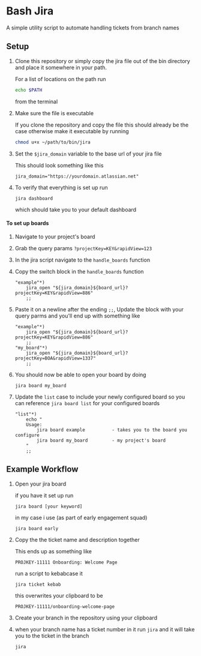 # Bash Jira

A simple utility script to automate handling tickets from branch names

## Setup

1. Clone this repository or simply copy the jira file out of the bin directory and place it somewhere in your path.

    For a list of locations on the path run

    ```bash
    echo $PATH
    ```

    from the terminal

2. Make sure the file is executable

    If you clone the repository and copy the file this should already be the case otherwise make it executable by running

    ```bash
    chmod u+x ~/path/to/bin/jira
    ```

3. Set the `$jira_domain` variable to the base url of your jira file

    This should look something like this

    ```shell
    jira_domain="https://yourdomain.atlassian.net"
    ```

4. To verify that everything is set up run

    ```shell
    jira dashboard
    ```

    which should take you to your default dashboard

#### To set up boards

1. Navigate to your project's board

2. Grab the query params `?projectKey=KEY&rapidView=123`

3. In the jira script navigate to the `handle_boards` function

4. Copy the switch block in the `handle_boards` function

    ```shell
    "example"*)
        jira_open "${jira_domain}${board_url}?projectKey=KEY&rapidView=886"
        ;;
    ```

5. Paste it on a newline after the ending `;;`, Update the block with your query parms and you'll end up with something like

    ```shell
    "example"*)
        jira_open "${jira_domain}${board_url}?projectKey=KEY&rapidView=886"
        ;;
    "my_board"*)
        jira_open "${jira_domain}${board_url}?projectKey=BOA&rapidView=1337"
        ;;
    ```

6. You should now be able to open your board by doing

    ```shell
    jira board my_board
    ```

7. Update the `list` case to include your newly configured board so you can reference `jira board list` for your configured boards

    ```shell
    "list"*)
        echo "
        Usage:
            jira board example          - takes you to the board you configure
            jira board my_board         - my project's board
        "
        ;;
    ```

## Example Workflow

1. Open your jira board

    if you have it set up run 

    ```shell
    jira board [your keyword]
    ```

    in my case i use (as part of early engagement squad)

    ```shell
    jira board early
    ```

2. Copy the the ticket name and description together

    This ends up as something like

    `PROJKEY-11111 Onboarding: Welcome Page`

    run a script to kebabcase it

    ```shell
    jira ticket kebab
    ```
    this overwrites your clipboard to be

    `PROJKEY-11111/onboarding-welcome-page`

3. Create your branch in the repository using your clipboard

4. when your branch name has a ticket number in it run `jira` and it will take you to the ticket in the branch

    ```shell
    jira
    ```